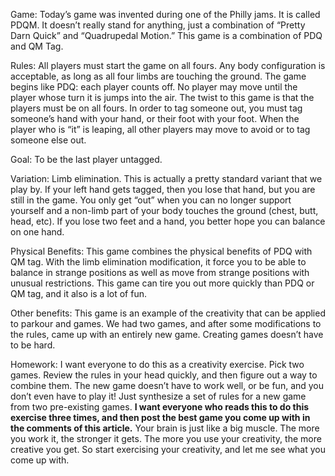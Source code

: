 Game: Today’s game was invented during one of the Philly jams. It is called PDQM. It doesn’t really stand for anything, just a combination of “Pretty Darn Quick” and “Quadrupedal Motion.” This game is a combination of PDQ and QM Tag.

Rules: All players must start the game on all fours. Any body configuration is acceptable, as long as all four limbs are touching the ground. The game begins like PDQ: each player counts off. No player may move until the player whose turn it is jumps into the air. The twist to this game is that the players must be on all fours. In order to tag someone out, you must tag someone’s hand with your hand, or their foot with your foot. When the player who is “it” is leaping, all other players may move to avoid or to tag someone else out.

Goal: To be the last player untagged.

Variation: Limb elimination. This is actually a pretty standard variant that we play by. If your left hand gets tagged, then you lose that hand, but you are still in the game. You only get “out” when you can no longer support yourself and a non-limb part of your body touches the ground (chest, butt, head, etc). If you lose two feet and a hand, you better hope you can balance on one hand.

Physical Benefits: This game combines the physical benefits of PDQ with QM tag. With the limb elimination modification, it force you to be able to balance in strange positions as well as move from strange positions with unusual restrictions. This game can tire you out more quickly than PDQ or QM tag, and it also is a lot of fun.

Other benefits: This game is an example of the creativity that can be applied to parkour and games. We had two games, and after some modifications to the rules, came up with an entirely new game. Creating games doesn’t have to be hard.

Homework: I want everyone to do this as a creativity exercise. Pick two games. Review the rules in your head quickly, and then figure out a way to combine them. The new game doesn’t have to work well, or be fun, and you don’t even have to play it! Just synthesize a set of rules for a new game from two pre-existing games. **I want everyone who reads this to do this exercise three times, and then post the best game you come up with in the comments of this article.** Your brain is just like a big muscle. The more you work it, the stronger it gets. The more you use your creativity, the more creative you get. So start exercising your creativity, and let me see what you come up with.
